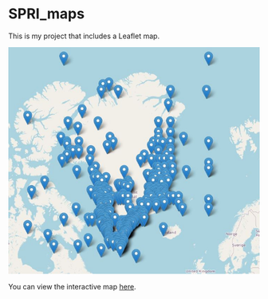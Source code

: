 # SPRI_maps

This is my project that includes a Leaflet map.

![Map Screenshot](gl_screenshot.JPG)

You can view the interactive map [here](https://github.com/BiogeoscienceslabOxford/SPRI_maps/blob/main/SPRI_Map_GL.html).
